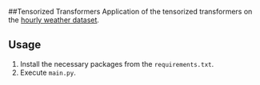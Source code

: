 ##Tensorized Transformers
Application of the tensorized transformers on the [hourly weather dataset](https://www.kaggle.com/selfishgene/historical-hourly-weather-data).


## Usage
1. Install the necessary packages from the `requirements.txt`.
2. Execute `main.py`.
